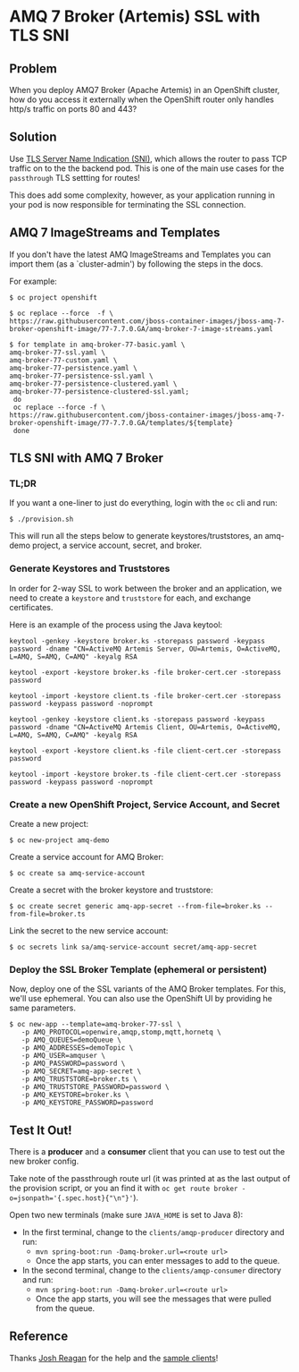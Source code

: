 # AMQ 7 Broker (Artemis) SSL with TLS SNI

## Problem

When you deploy AMQ7 Broker (Apache Artemis) in an OpenShift cluster, how do you access it externally when the OpenShift router only handles http/s traffic on ports 80 and 443?

## Solution

Use [TLS Server Name Indication (SNI)](https://en.wikipedia.org/wiki/Server_Name_Indication), which allows the router to pass TCP traffic on to the the backend pod.  This is one of the main use cases for the `passthrough` TLS settting for routes!

This does add some complexity, however, as your application running in your pod is now responsible for terminating the SSL connection.

## AMQ 7 ImageStreams and Templates

If you don't have the latest AMQ ImageStreams and Templates you can import them (as a `cluster-admin') by following the steps in the docs.

For example:

```
$ oc project openshift

$ oc replace --force  -f \
https://raw.githubusercontent.com/jboss-container-images/jboss-amq-7-broker-openshift-image/77-7.7.0.GA/amq-broker-7-image-streams.yaml

$ for template in amq-broker-77-basic.yaml \
amq-broker-77-ssl.yaml \
amq-broker-77-custom.yaml \
amq-broker-77-persistence.yaml \
amq-broker-77-persistence-ssl.yaml \
amq-broker-77-persistence-clustered.yaml \
amq-broker-77-persistence-clustered-ssl.yaml;
 do
 oc replace --force -f \
https://raw.githubusercontent.com/jboss-container-images/jboss-amq-7-broker-openshift-image/77-7.7.0.GA/templates/${template}
 done
```

## TLS SNI with AMQ 7 Broker

### TL;DR

If you want a one-liner to just do everything, login with the `oc` cli and run:

```
$ ./provision.sh
```

This will run all the steps below to generate keystores/truststores, an amq-demo project, a service account, secret, and broker.

### Generate Keystores and Truststores

In order for 2-way SSL to work between the broker and an application, we need to create a `keystore` and `truststore` for each, and exchange certificates.

Here is an example of the process using the Java keytool:

```
keytool -genkey -keystore broker.ks -storepass password -keypass password -dname "CN=ActiveMQ Artemis Server, OU=Artemis, O=ActiveMQ, L=AMQ, S=AMQ, C=AMQ" -keyalg RSA

keytool -export -keystore broker.ks -file broker-cert.cer -storepass password

keytool -import -keystore client.ts -file broker-cert.cer -storepass password -keypass password -noprompt

keytool -genkey -keystore client.ks -storepass password -keypass password -dname "CN=ActiveMQ Artemis Client, OU=Artemis, O=ActiveMQ, L=AMQ, S=AMQ, C=AMQ" -keyalg RSA

keytool -export -keystore client.ks -file client-cert.cer -storepass password

keytool -import -keystore broker.ts -file client-cert.cer -storepass password -keypass password -noprompt
```

### Create a new OpenShift Project, Service Account, and Secret

Create a new project:

```
$ oc new-project amq-demo
```

Create a service account for AMQ Broker:

```
$ oc create sa amq-service-account
```

Create a secret with the broker keystore and truststore:

```
$ oc create secret generic amq-app-secret --from-file=broker.ks --from-file=broker.ts
```

Link the secret to the new service account:

```
$ oc secrets link sa/amq-service-account secret/amq-app-secret
```

### Deploy the SSL Broker Template (ephemeral or persistent)

Now, deploy one of the SSL variants of the AMQ Broker templates.  For this, we'll use ephemeral.  You can also use the OpenShift UI by providing he same parameters.

```
$ oc new-app --template=amq-broker-77-ssl \
   -p AMQ_PROTOCOL=openwire,amqp,stomp,mqtt,hornetq \
   -p AMQ_QUEUES=demoQueue \
   -p AMQ_ADDRESSES=demoTopic \
   -p AMQ_USER=amquser \
   -p AMQ_PASSWORD=password \
   -p AMQ_SECRET=amq-app-secret \
   -p AMQ_TRUSTSTORE=broker.ts \
   -p AMQ_TRUSTSTORE_PASSWORD=password \
   -p AMQ_KEYSTORE=broker.ks \
   -p AMQ_KEYSTORE_PASSWORD=password
```

## Test It Out!

There is a **producer** and a **consumer** client that you can use to test out the new broker config.

Take note of the passthrough route url (it was printed at as the last output of the provision script, or you an find it with `oc get route broker -o=jsonpath='{.spec.host}{"\n"}'`).

Open two new terminals (make sure `JAVA_HOME` is set to Java 8):
* In the first terminal, change to the `clients/amqp-producer` directory and run:
    * `mvn spring-boot:run -Damq-broker.url=<route url>`
    * Once the app starts, you can enter messages to add to the queue.
* In the second terminal, change to the `clients/amqp-consumer` directory and run:
    * `mvn spring-boot:run -Damq-broker.url=<route url>`
    * Once the app starts, you will see the messages that were pulled from the queue.

## Reference

Thanks [Josh Reagan](https://github.com/joshdreagan) for the help and the [sample clients](https://github.com/joshdreagan/amqp-clients)!